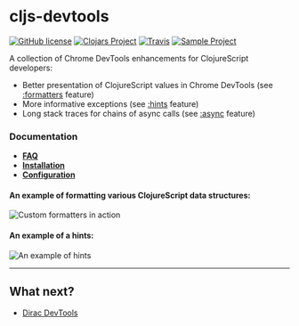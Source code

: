 # cljs-devtools 

[![GitHub license](https://img.shields.io/github/license/binaryage/cljs-devtools.svg)](license.txt) [![Clojars Project](https://img.shields.io/clojars/v/binaryage/devtools.svg)](https://clojars.org/binaryage/devtools) [![Travis](https://img.shields.io/travis/binaryage/cljs-devtools.svg)](https://travis-ci.org/binaryage/cljs-devtools) [![Sample Project](https://img.shields.io/badge/project-example-ff69b4.svg)](https://github.com/binaryage/cljs-devtools-sample)

A collection of Chrome DevTools enhancements for ClojureScript developers:

  * Better presentation of ClojureScript values in Chrome DevTools (see [:formatters]() feature)
  * More informative exceptions (see [:hints]() feature)
  * Long stack traces for chains of async calls (see [:async]() feature)

### Documentation

* [**FAQ**](docs/faq.md)
* [**Installation**](docs/installation.md)
* [**Configuration**](docs/configuration.md)

#### An example of formatting various ClojureScript data structures:

![Custom formatters in action](https://dl.dropboxusercontent.com/u/559047/cljs-devtools-sample-full.png)

#### An example of a hints:

![An example of hints](https://dl.dropboxusercontent.com/u/559047/cljs-devtools-sanity-hint.png)

---

## What next?

  * [Dirac DevTools](https://github.com/binaryage/dirac)
